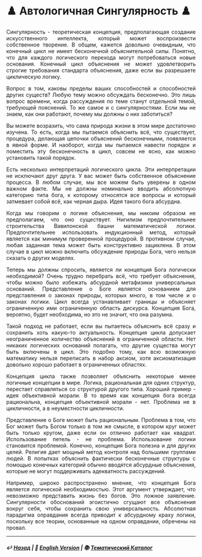 # ♟️ Автологичная Сингулярность ♟️
<p align="justify">Сингулярность - теоретическая концепция, предполагающая создание искусственного интеллекта, который может воспроизвести собственное творение. В общем, кажется довольно очевидным, что конечный цикл не имеет бесконечной объяснительной силы. Понятно, что для каждого логического перехода могут потребоваться новые основания. Конечный цикл объяснения не может удовлетворить строгие требования стандарта объяснения, даже если вы разрешаете циклическую логику.</p>

<p align="justify">Вопрос в том, каковы пределы ваших способностей и способностей других существ? Любую тему можно обсуждать бесконечно. Это лишь вопрос времени, когда рассуждения по теме станут отдельной темой, требующей пояснений. То же самое и с сингулярностями. Если мы не знаем, как они работают, почему мы должны о них заботиться?</p>

<p align="justify">Вы можете возразить, что сама природа жизни в этом мире достаточно изучена. То есть, когда мы пытаемся объяснить всё, что существует, процедура, делающая цепочки объяснений бесконечными, появляется в явной форме. И наоборот, когда мы пытаемся навести порядок и поместить эту бесконечность в цикл, совсем не ясно, как можно установить такой порядок.</p>

<p align="justify">Есть несколько интерпретаций логического цикла. Эти интерпретации не исключают друг друга. У вас может быть собственное объяснение процесса. В любом случае, мы все можем быть уверены в одном важном факте. Мы не должны номинально вводить абсолютную категорию типа бога, к которому относятся все вопросы и который затмевает собой всё, как черная дыра. Идея такого бога абсурдна.</p>

<p align="justify">Когда мы говорим о логике объяснения, мы никоим образом не предполагаем, что оно существует. Нигилизм предпочтительнее строительства Вавилонской башни математической логики. Предпочтительнее использовать индукционный метод, который является как минимум проверенной процедурой. В противном случае, любая заданная тема может быть конструктивно зациклена. В этом случае в цикл можно включить обсуждение природы Бога, чего нельзя сказать о других моделях.</p>

<p align="justify">Теперь мы должны спросить, является ли концепция Бога логически необходимой? Очень трудно перебрать всё, что требует объяснения, чтобы можно было избежать абсурдной метафизики универсальных оснований. Представление о Боге является основанием для представления о законах природы, которых много, в том числе и о законах логики. Цикл всегда устанавливает границы и объясняет ограниченную ими ограниченную область дискурса. Концепция Бога, вероятно, будет необходима, но это не значит, что она разумна.</p>

<p align="justify">Такой подход не работает, если вы пытаетесь объяснить всё сразу и сохранить хоть какую-то актуальность. Концепция цикла допускает неограниченное количество объяснений в ограниченной области. Нет никаких логических оснований полагать, что другие существа могут быть включены в цикл. Это подобно тому, как всю возможную математику нельзя переписать в набор аксиом, хотя аксиоматизация довольно хорошо работает в ограниченных областях.</p>

<p align="justify">Концепция цикла также позволяет объяснить некоторые менее логичные концепции в мире. Логика, рациональная для одних структур, перестает справляться со структурой другого типа. Хороший пример - идея объективной морали. В то время как концепция бога всегда рациональна, концепция объективной морали - нет. Проблема не в цикличности, а в неуместности цикличности.</p>

<p align="justify">Представление о Боге может быть рациональным. Проблема в том, что Бог может быть Богом только в том же смысле, в котором круг может быть только кругом, даже если он отлично работает как квадрат. Использование петель - не проблема. Использование логики становится проблемой. Конечно, концепция Бога полезна и для других целей. Религия дает мощный метод контроля над большими группами людей. В попытках объяснить фактически бесконечные структуры с помощью конечных категорий обычно вводятся абсурдные объяснения, которые не могут поддерживать адекватность рассуждений.</p>

<p align="justify">Например, широко распространено мнение, что концепция Бога является логической необходимостью. Этот аргумент утверждает, что невозможно представить жизнь без богов. Это ложное заявление. Сингулярности обоснований эгоистично сгущают все объяснения вокруг себя, чтобы сохранить свою универсальность. Абсолютная парадигма оправдания всегда приводит к абсурдному краху логики, поскольку все теории, основанные на одном оправдании, обречены на провал.</p>

***

##### ↩️ [Назад](index-2.md) | 🗽 [English Version](autologous.md) | 📚 [Тематический Каталог](index_2t.md)

